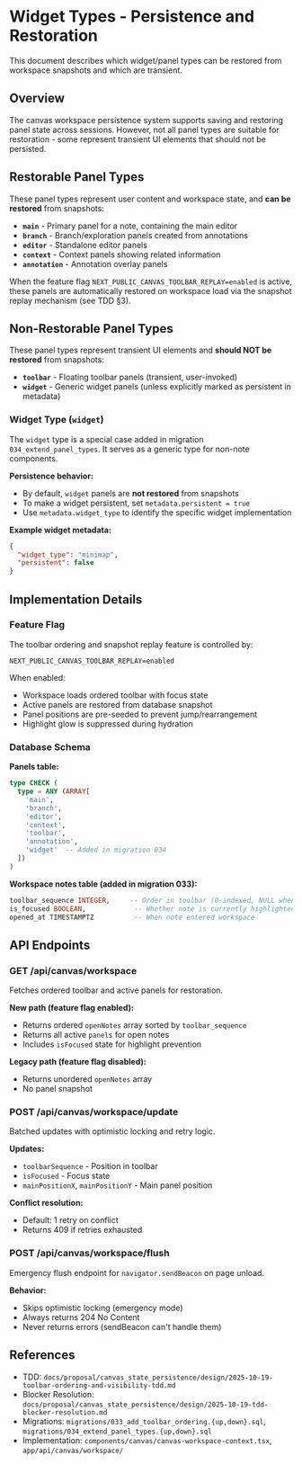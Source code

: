 # Widget Types - Persistence and Restoration

This document describes which widget/panel types can be restored from workspace snapshots and which are transient.

## Overview

The canvas workspace persistence system supports saving and restoring panel state across sessions. However, not all panel types are suitable for restoration - some represent transient UI elements that should not be persisted.

## Restorable Panel Types

These panel types represent user content and workspace state, and **can be restored** from snapshots:

- **`main`** - Primary panel for a note, containing the main editor
- **`branch`** - Branch/exploration panels created from annotations
- **`editor`** - Standalone editor panels
- **`context`** - Context panels showing related information
- **`annotation`** - Annotation overlay panels

When the feature flag `NEXT_PUBLIC_CANVAS_TOOLBAR_REPLAY=enabled` is active, these panels are automatically restored on workspace load via the snapshot replay mechanism (see TDD §3).

## Non-Restorable Panel Types

These panel types represent transient UI elements and **should NOT be restored** from snapshots:

- **`toolbar`** - Floating toolbar panels (transient, user-invoked)
- **`widget`** - Generic widget panels (unless explicitly marked as persistent in metadata)

### Widget Type (`widget`)

The `widget` type is a special case added in migration `034_extend_panel_types`. It serves as a generic type for non-note components.

**Persistence behavior:**
- By default, `widget` panels are **not restored** from snapshots
- To make a widget persistent, set `metadata.persistent = true`
- Use `metadata.widget_type` to identify the specific widget implementation

**Example widget metadata:**
```json
{
  "widget_type": "minimap",
  "persistent": false
}
```

## Implementation Details

### Feature Flag

The toolbar ordering and snapshot replay feature is controlled by:
```
NEXT_PUBLIC_CANVAS_TOOLBAR_REPLAY=enabled
```

When enabled:
- Workspace loads ordered toolbar with focus state
- Active panels are restored from database snapshot
- Panel positions are pre-seeded to prevent jump/rearrangement
- Highlight glow is suppressed during hydration

### Database Schema

**Panels table:**
```sql
type CHECK (
  type = ANY (ARRAY[
    'main',
    'branch',
    'editor',
    'context',
    'toolbar',
    'annotation',
    'widget'  -- Added in migration 034
  ])
)
```

**Workspace notes table (added in migration 033):**
```sql
toolbar_sequence INTEGER,     -- Order in toolbar (0-indexed, NULL when closed)
is_focused BOOLEAN,            -- Whether note is currently highlighted
opened_at TIMESTAMPTZ          -- When note entered workspace
```

## API Endpoints

### GET /api/canvas/workspace
Fetches ordered toolbar and active panels for restoration.

**New path (feature flag enabled):**
- Returns ordered `openNotes` array sorted by `toolbar_sequence`
- Returns all active `panels` for open notes
- Includes `isFocused` state for highlight prevention

**Legacy path (feature flag disabled):**
- Returns unordered `openNotes` array
- No panel snapshot

### POST /api/canvas/workspace/update
Batched updates with optimistic locking and retry logic.

**Updates:**
- `toolbarSequence` - Position in toolbar
- `isFocused` - Focus state
- `mainPositionX`, `mainPositionY` - Main panel position

**Conflict resolution:**
- Default: 1 retry on conflict
- Returns 409 if retries exhausted

### POST /api/canvas/workspace/flush
Emergency flush endpoint for `navigator.sendBeacon` on page unload.

**Behavior:**
- Skips optimistic locking (emergency mode)
- Always returns 204 No Content
- Never returns errors (sendBeacon can't handle them)

## References

- TDD: `docs/proposal/canvas_state_persistence/design/2025-10-19-toolbar-ordering-and-visibility-tdd.md`
- Blocker Resolution: `docs/proposal/canvas_state_persistence/design/2025-10-19-tdd-blocker-resolution.md`
- Migrations: `migrations/033_add_toolbar_ordering.{up,down}.sql`, `migrations/034_extend_panel_types.{up,down}.sql`
- Implementation: `components/canvas/canvas-workspace-context.tsx`, `app/api/canvas/workspace/`
